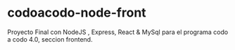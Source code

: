 # codoacodo-node-front
Proyecto Final con NodeJS , Express, React &amp; MySql para el programa codo a codo 4.0, seccion frontend. 
